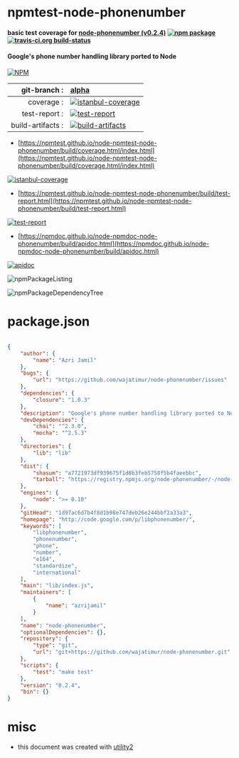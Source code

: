# npmtest-node-phonenumber

#### basic test coverage for  [node-phonenumber (v0.2.4)](http://code.google.com/p/libphonenumber/)  [![npm package](https://img.shields.io/npm/v/npmtest-node-phonenumber.svg?style=flat-square)](https://www.npmjs.org/package/npmtest-node-phonenumber) [![travis-ci.org build-status](https://api.travis-ci.org/npmtest/node-npmtest-node-phonenumber.svg)](https://travis-ci.org/npmtest/node-npmtest-node-phonenumber)

#### Google's phone number handling library ported to Node

[![NPM](https://nodei.co/npm/node-phonenumber.png?downloads=true&downloadRank=true&stars=true)](https://www.npmjs.com/package/node-phonenumber)

| git-branch : | [alpha](https://github.com/npmtest/node-npmtest-node-phonenumber/tree/alpha)|
|--:|:--|
| coverage : | [![istanbul-coverage](https://npmtest.github.io/node-npmtest-node-phonenumber/build/coverage.badge.svg)](https://npmtest.github.io/node-npmtest-node-phonenumber/build/coverage.html/index.html)|
| test-report : | [![test-report](https://npmtest.github.io/node-npmtest-node-phonenumber/build/test-report.badge.svg)](https://npmtest.github.io/node-npmtest-node-phonenumber/build/test-report.html)|
| build-artifacts : | [![build-artifacts](https://npmtest.github.io/node-npmtest-node-phonenumber/glyphicons_144_folder_open.png)](https://github.com/npmtest/node-npmtest-node-phonenumber/tree/gh-pages/build)|

- [https://npmtest.github.io/node-npmtest-node-phonenumber/build/coverage.html/index.html](https://npmtest.github.io/node-npmtest-node-phonenumber/build/coverage.html/index.html)

[![istanbul-coverage](https://npmtest.github.io/node-npmtest-node-phonenumber/build/screenCapture.buildCi.browser.%252Ftmp%252Fbuild%252Fcoverage.lib.html.png)](https://npmtest.github.io/node-npmtest-node-phonenumber/build/coverage.html/index.html)

- [https://npmtest.github.io/node-npmtest-node-phonenumber/build/test-report.html](https://npmtest.github.io/node-npmtest-node-phonenumber/build/test-report.html)

[![test-report](https://npmtest.github.io/node-npmtest-node-phonenumber/build/screenCapture.buildCi.browser.%252Ftmp%252Fbuild%252Ftest-report.html.png)](https://npmtest.github.io/node-npmtest-node-phonenumber/build/test-report.html)

- [https://npmdoc.github.io/node-npmdoc-node-phonenumber/build/apidoc.html](https://npmdoc.github.io/node-npmdoc-node-phonenumber/build/apidoc.html)

[![apidoc](https://npmdoc.github.io/node-npmdoc-node-phonenumber/build/screenCapture.buildCi.browser.%252Ftmp%252Fbuild%252Fapidoc.html.png)](https://npmdoc.github.io/node-npmdoc-node-phonenumber/build/apidoc.html)

![npmPackageListing](https://npmtest.github.io/node-npmtest-node-phonenumber/build/screenCapture.npmPackageListing.svg)

![npmPackageDependencyTree](https://npmtest.github.io/node-npmtest-node-phonenumber/build/screenCapture.npmPackageDependencyTree.svg)



# package.json

```json

{
    "author": {
        "name": "Azri Jamil"
    },
    "bugs": {
        "url": "https://github.com/wajatimur/node-phonenumber/issues"
    },
    "dependencies": {
        "closure": "1.0.3"
    },
    "description": "Google's phone number handling library ported to Node",
    "devDependencies": {
        "chai": "^2.3.0",
        "mocha": "^2.5.3"
    },
    "directories": {
        "lib": "lib"
    },
    "dist": {
        "shasum": "a7721973df939675f1d8b3feb5758f5b4faeebbc",
        "tarball": "https://registry.npmjs.org/node-phonenumber/-/node-phonenumber-0.2.4.tgz"
    },
    "engines": {
        "node": ">= 0.10"
    },
    "gitHead": "1d97ac6d7b4f8d1b98e747deb26e244bbf2a33a3",
    "homepage": "http://code.google.com/p/libphonenumber/",
    "keywords": [
        "libphonenumber",
        "phonenumber",
        "phone",
        "number",
        "e164",
        "standardize",
        "international"
    ],
    "main": "lib/index.js",
    "maintainers": [
        {
            "name": "azrijamil"
        }
    ],
    "name": "node-phonenumber",
    "optionalDependencies": {},
    "repository": {
        "type": "git",
        "url": "git+https://github.com/wajatimur/node-phonenumber.git"
    },
    "scripts": {
        "test": "make test"
    },
    "version": "0.2.4",
    "bin": {}
}
```



# misc
- this document was created with [utility2](https://github.com/kaizhu256/node-utility2)
